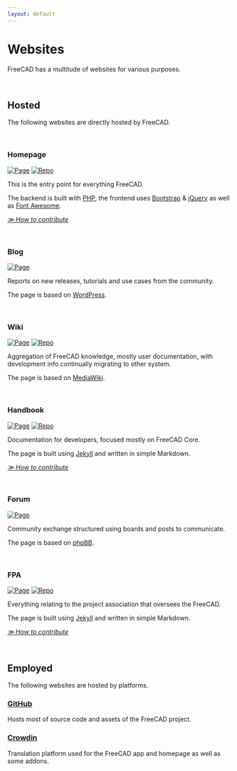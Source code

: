 ```yaml
---
layout: default
---
```


# Websites

FreeCAD has a multitude of websites for various purposes.

<br/>

## Hosted

The following websites are directly hosted by FreeCAD.

<br/>

### Homepage

[![Page]][Page-Homepage]
[![Repo]][Repo-Homepage]

This is the entry point for everything FreeCAD.

The backend is built with [PHP], the frontend uses
[Bootstrap] & [jQuery] as well as [Font Awesome].

*[≫ How to contribute][Contribute-Homepage]*

<br/>

### Blog

[![Page]][Page-Blog]

Reports on new releases, tutorials
and use cases from the community.

The page is based on [WordPress].

<br/>

### Wiki

[![Page]][Page-Wiki]
[![Repo]][Repo-Wiki]

Aggregation of FreeCAD knowledge, mostly
user documentation, with development info
continually migrating to other system.

The page is based on [MediaWiki].

<br/>

### Handbook

[![Page]][Page-Handbook]
[![Repo]][Repo-Handbook]

Documentation for developers,
focused mostly on FreeCAD Core.

The page is built using [Jekyll]
and written in simple Markdown.

*[≫ How to contribute][Contribute-Handbook]*

<br/>

### Forum

[![Page]][Page-Forum]

Community exchange structured using
boards and posts to communicate.

The page is based on [phpBB].

<br/>

### FPA

[![Page]][Page-FPA]
[![Repo]][Repo-FPA]

Everything relating to the project
association that oversees the FreeCAD.

The page is built using [Jekyll]
and written in simple Markdown.

*[≫ How to contribute][Contribute-FPA]*

<br/>

## Employed

The following websites are hosted by platforms.

### [GitHub][Page-GitHub]

Hosts most of source code and
assets of the FreeCAD project.

### [Crowdin][Page-Crowdin]

Translation platform used for the FreeCAD
app and homepage as well as some addons.

<br/>


[Contribute-Handbook]: ./DevBook
[Contribute-Homepage]: ./FreeCADweb
[Contribute-FPA]: ./FPAweb

[Repo-Handbook]: https://github.com/FreeCAD/DevelopersHandbook
[Repo-Homepage]: https://github.com/FreeCAD/FreeCAD-Homepage
[Repo-Wiki]: https://github.com/Reqrefusion/FreeCAD-Documentation-Project
[Repo-FPA]: https://github.com/FreeCAD/FPA

[Page-Handbook]: https://freecad.github.io/DevelopersHandbook
[Page-Homepage]: https://freecad.org
[Page-Crowdin]: https://crowdin.com/project/freecad
[Page-GitHub]: https://github.com/FreeCAD
[Page-Forum]: https://forum.freecad.org
[Page-Blog]: https://blog.freecad.org
[Page-Wiki]: https://wiki.freecad.org
[Page-FPA]: https://fpa.freecad.org

[Font Awesome]: https://fontawesome.com
[Bootstrap]: https://getbootstrap.com
[WordPress]: https://wordpress.org
[MediaWiki]: https://mediawiki.org
[Jekyll]: https://jekyllrb.com
[jQuery]: https://jquery.com
[phpBB]: https://www.phpbb.com
[PHP]: https://www.php.net

[Repo]: https://img.shields.io/badge/Repository-181717?style=flat&logo=GitHub&logoColor=white
[Page]: https://img.shields.io/badge/Website-418FDE?style=flat&logo=FreeCAD&logoColor=white
